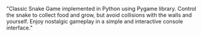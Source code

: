"Classic Snake Game implemented in Python using Pygame library. Control the snake to collect food and grow, but avoid collisions with the walls and yourself. Enjoy nostalgic gameplay in a simple and interactive console interface."



